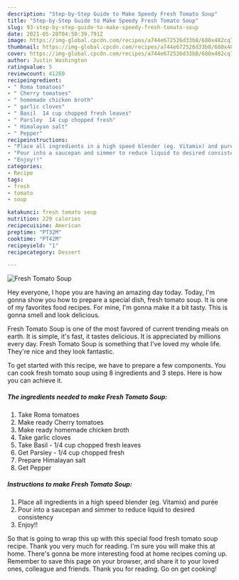 ```yaml
---
description: "Step-by-Step Guide to Make Speedy Fresh Tomato Soup"
title: "Step-by-Step Guide to Make Speedy Fresh Tomato Soup"
slug: 93-step-by-step-guide-to-make-speedy-fresh-tomato-soup
date: 2021-05-28T04:50:39.791Z
image: https://img-global.cpcdn.com/recipes/a744e672526d33b8/680x482cq70/fresh-tomato-soup-recipe-main-photo.jpg
thumbnail: https://img-global.cpcdn.com/recipes/a744e672526d33b8/680x482cq70/fresh-tomato-soup-recipe-main-photo.jpg
cover: https://img-global.cpcdn.com/recipes/a744e672526d33b8/680x482cq70/fresh-tomato-soup-recipe-main-photo.jpg
author: Justin Washington
ratingvalue: 5
reviewcount: 41260
recipeingredient:
- " Roma tomatoes"
- " Cherry tomatoes"
- " homemade chicken broth"
- " garlic cloves"
- " Basil  14 cup chopped fresh leaves"
- " Parsley  14 cup chopped fresh"
- " Himalayan salt"
- " Pepper"
recipeinstructions:
- "Place all ingredients in a high speed blender (eg. Vitamix) and purée"
- "Pour into a saucepan and simmer to reduce liquid to desired consistency"
- "Enjoy!!"
categories:
- Recipe
tags:
- fresh
- tomato
- soup

katakunci: fresh tomato soup 
nutrition: 229 calories
recipecuisine: American
preptime: "PT32M"
cooktime: "PT42M"
recipeyield: "1"
recipecategory: Dessert

---
```



![Fresh Tomato Soup](https://img-global.cpcdn.com/recipes/a744e672526d33b8/680x482cq70/fresh-tomato-soup-recipe-main-photo.jpg)

Hey everyone, I hope you are having an amazing day today. Today, I'm gonna show you how to prepare a special dish, fresh tomato soup. It is one of my favorites food recipes. For mine, I'm gonna make it a bit tasty. This is gonna smell and look delicious.



Fresh Tomato Soup is one of the most favored of current trending meals on earth. It is simple, it's fast, it tastes delicious. It is appreciated by millions every day. Fresh Tomato Soup is something that I've loved my whole life. They're nice and they look fantastic.


To get started with this recipe, we have to prepare a few components. You can cook fresh tomato soup using 8 ingredients and 3 steps. Here is how you can achieve it.

<!--inarticleads1-->

##### The ingredients needed to make Fresh Tomato Soup:

1. Take  Roma tomatoes
1. Make ready  Cherry tomatoes
1. Make ready  homemade chicken broth
1. Take  garlic cloves
1. Take  Basil - 1/4 cup chopped fresh leaves
1. Get  Parsley - 1/4 cup chopped fresh
1. Prepare  Himalayan salt
1. Get  Pepper




<!--inarticleads2-->

##### Instructions to make Fresh Tomato Soup:

1. Place all ingredients in a high speed blender (eg. Vitamix) and purée
1. Pour into a saucepan and simmer to reduce liquid to desired consistency
1. Enjoy!!




So that is going to wrap this up with this special food fresh tomato soup recipe. Thank you very much for reading. I'm sure you will make this at home. There's gonna be more interesting food at home recipes coming up. Remember to save this page on your browser, and share it to your loved ones, colleague and friends. Thank you for reading. Go on get cooking!
